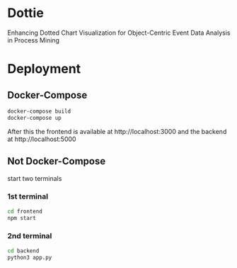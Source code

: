 # Dottie
Enhancing Dotted Chart Visualization for Object-Centric Event Data Analysis in Process Mining

# Deployment

## Docker-Compose
 
```bash
docker-compose build
docker-compose up
```
After this the frontend is available at http://localhost:3000 and the backend at http://localhost:5000

## Not Docker-Compose
start two terminals
### 1st terminal
```bash
cd frontend
npm start
```
### 2nd terminal
```bash
cd backend
python3 app.py 
```